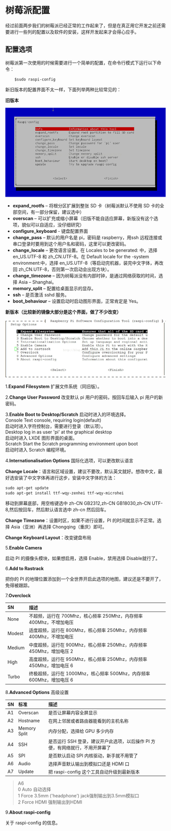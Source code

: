 # 树莓派配置

经过前面两步我们的树莓派已经正常的工作起来了，但是在真正用它开发之前还需要进行一些列的配置以及软件的安装，这样开发起来才会得心应手。

## 配置选项

树莓派第一次使用的时候需要进行一个简单的配置，在命令行模式下运行以下命令：

```
    $sudo raspi-config
```

新旧版本的配置界面不太一样，下面列举两种比较常见的：

**旧版本**

![](images/old.png)

- **expand_rootfs** – 将根分区扩展到整张 SD 卡（树莓派默认不使用 SD 卡的全部空间，有一部分保留，建议选中）
- **overscan** – 可以扩充或缩小屏幕（旧版不能自适应屏幕，新版没有这个选项，貌似可以自适应，没仔细研究）
- **configure_keyboard** - 键盘配置界面
- **change_pass** – 默认的用户名是 pi，密码是 raspberry，用ssh 远程连接或串口登录时要用到这个用户名和密码，这里可以更改密码。
- **change_locale** – 更改语言设置。在 Locales to be generated: 中，选择 en_US.UTF-8 和 zh_CN.UTF-8。在 Default locale for the -system environment:中，选择 en_US.UTF-8（等启动完机器，装完中文字体，再改回 zh_CN.UTF-8，否则第一次启动会出现方块）。
- **change_timezone** – 因为树莓派没有内部时钟，是通过网络获取的时间，选择 Asia – Shanghai。
- **memory_split** – 配置给桌面显示的显存。
- **ssh** – 是否激活 sshd 服务。
- **boot_behaviour** – 设置启动时启动图形界面，正常肯定是 Yes。

**新版本（比较新的镜像大部分是这个界面，做了不少改变）**

![](images/new.jpg)

1.**Expand Filesystem** 扩展文件系统（同旧版）。

2.**Change User Password** 改变默认 pi 用户的密码，按回车后输入 pi 用户的新密码。

3.**Enable Boot to Desktop/Scratch** 启动时进入的环境选择。</br>
  Console Text console, requiring login(default)</br>
   启动时进入字符控制台，需要进行登录（默认项）。</br>
  Desktop log in as user 'pi' at the graphical desktop</br>
   启动时进入 LXDE 图形界面的桌面。</br>
  Scratch Start the Scratch programming environment upon boot</br>
   启动时进入 Scratch 编程环境。

4.**Internationalisation Options** 国际化选项，可以更改默认语言</br>

**Change Locale**：语言和区域设置，建议不要改，默认英文就好。想改中文，最好选安装了中文字体再进行这步，安装中文字体的方法：

```
sudo apt-get update
sudo apt-get install ttf-wqy-zenhei ttf-wqy-microhei
```

移动到屏幕底部，用空格键选中 zh-CN GB2312,zh-CN GB18030,zh-CN UTF-8,然后按回车，然后默认语言选中 zh-cn 然后回车。

**Change Timezone**：设置时区，如果不进行设置，PI 的时间就显示不正常。选择 Asia（亚洲）再选择 Chongqing（重庆）即可。

**Change Keyboard Layout**：改变键盘布局

5.**Enable Camera**

启动 PI 的摄像头模块，如果想启用，选择 Enable，禁用选择 Disable就行了。

6.**Add to Rastrack**

把你的 PI 的地理位置添加到一个全世界开启此选项的地图，建议还是不要开了，免得被跟踪。

7.**Overclock**

|SN|描述|
|:----|:-----|
|None |不超频，运行在 700Mhz，核心频率 250Mhz，内存频率 400Mhz，不增加电压|
 |Modest |适度超频，运行在 800Mhz，核心频率 250Mhz，内存频率 400Mhz，不增加电压|
|Medium| 中度超频，运行在 900Mhz，核心频率 250Mhz，内存频率 450Mhz，增加电压 2|
|High| 高度超频，运行在 950Mhz，核心频率 250Mhz，内存频率 450Mhz，增加电压 6|
|Turbo| 终极超频，运行在 1000Mhz，核心频率 500Mhz，内存频率 600Mhz，增加电压 6|

8.**Advanced Options**  高级设置

|SN |标准 | 描述|
|:---|:---|:----|
|A1| Overscan |  是否让屏幕内容全屏显示|
|A2 |Hostname |  在网上邻居或者路由器能看到的主机名称|
|A3 |Memory Split| 内存分配，选择给 GPU 多少内存|
|A4 |SSH |是否运行 SSH 登录，建议开户此选项，以后操作 PI 方便，有网络就行，不用开屏幕了|
|A5 |SPI |是否默认启动 SPI 内核驱动，新手就不用管了|
|A6| Audio |选择声音默认输出到模拟口还是 HDMI 口| 
|A7 |Update |把 raspi-config 这个工具自动升级到最新版本|


> A6 </br>
>  0 Auto 自动选择</br>
   1 Force 3.5mm ('headphone') jack强制输出到3.5mm模拟口</br>
   2 Force HDMI 强制输出到HDMI

9.**About raspi-config** 

关于 raspi-config 的信息。
